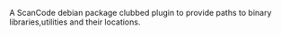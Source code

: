 A ScanCode debian package clubbed plugin to provide paths to  binary libraries,utilities and their locations.
